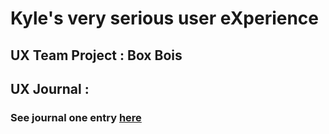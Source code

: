# Kyle's very serious user eXperience


## UX Team Project : Box Bois 


## UX Journal :

### See journal one entry [here](UX-Journal-1.md)
